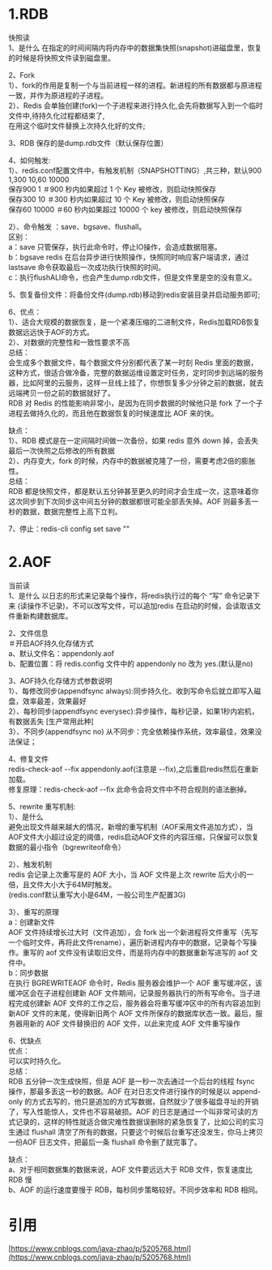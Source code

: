 <a name="re5qZ"></a>
# 1.RDB
快照读 <br />1、是什么   在指定的时间间隔内将内存中的数据集快照(snapshot)进磁盘里，恢复的时候是将快照文件读到磁盘里。

2、Fork<br />1）、fork的作用是复制一个与当前进程一样的进程。新进程的所有数据都与原进程一致，并作为原进程的子进程。<br />2）、Redis 会单独创建(fork)一个子进程来进行持久化,会先将数据写入到一个临时文件中,待持久化过程都结束了,<br />在用这个临时文件替换上次持久化好的文件;

3、RDB 保存的是dump.rdb文件（默认保存位置）

4、如何触发:<br />1）、redis.conf配置文件中，有触发机制（SNAPSHOTTING）,共三种，默认900 1,300 10,60 10000<br />   保存900 1       ＃900 秒内如果超过 1 个 Key 被修改，则启动快照保存<br />   保存300 10      ＃300 秒内如果超过 10 个 Key 被修改，则启动快照保存<br />   保存60 10000    ＃60 秒内如果超过 10000 个 key 被修改，则启动快照保存

2）、命令触发 ：save、bgsave、flushall。<br />区别：<br />a：save 只管保存，执行此命令时，停止IO操作，会造成数据阻塞。<br />b：bgsave redis 在后台异步进行快照操作，快照同时响应客户端请求，通过 lastsave 命令获取最后一次成功执行快照的时间。<br />c：执行flushALl命令，也会产生dump.rdb文件，但是文件里是空的没有意义。

5、恢复备份文件：将备份文件(dump.rdb)移动到redis安装目录并启动服务即可;

6、优点：<br />    1）、适合大规模的数据恢复，是一个紧凑压缩的二进制文件，Redis加载RDB恢复数据远远快于AOF的方式。<br />    2）、对数据的完整性和一致性要求不高<br />总结：<br />    会生成多个数据文件，每个数据文件分别都代表了某一时刻 Redis 里面的数据，这种方式，很适合做冷备，完整的数据运维设置定时任务，定时同步到远端的服务器，比如阿里的云服务，这样一旦线上挂了，你想恢复多少分钟之前的数据，就去远端拷贝一份之前的数据就好了。<br />    RDB 对 Redis 的性能影响非常小，是因为在同步数据的时候他只是 fork 了一个子进程去做持久化的，而且他在数据恢复的时候速度比 AOF 来的快。

缺点：<br />    1）、RDB 模式是在一定间隔时间做一次备份，如果 redis 意外 down 掉，会丢失最后一次快照之后修改的所有数据<br />    2）、内存变大，fork 的时候，内存中的数据被克隆了一份，需要考虑2倍的膨胀性。<br />总结：<br />    RDB 都是快照文件，都是默认五分钟甚至更久的时间才会生成一次，这意味着你这次同步到下次同步这中间五分钟的数据都很可能全部丢失掉。AOF 则最多丢一秒的数据，数据完整性上高下立判。

7、停止：redis-cli config set save "" 
<a name="fov0y"></a>
# 2.AOF
当前读<br />1、是什么   以日志的形式来记录每个操作，将redis执行过的每个 “写” 命令记录下来 (读操作不记录)，不可以改写文件，可以追加redis 在启动的时候，会读取该文件重新构建数据库。

2、文件信息  <br />  ＃开启AOF持久化存储方式<br />  a、默认文件名：appendonly.aof<br />  b、配置位置：将 redis.config 文件中的 appendonly no 改为 yes.(默认是no)  

3、AOF持久化存储方式参数说明<br />1）、每修改同步(appendfsync always):同步持久化、收到写命令后就立即写入磁盘，效率最差，效果最好<br />2）、每秒同步(appendfsync everysec):异步操作，每秒记录，如果1秒内宕机，有数据丢失 [生产常用此种]<br />3）、不同步(appendfsync no) 从不同步：完全依赖操作系统，效率最佳，效果没法保证；

4、修复文件<br />   redis-check-aof --fix appendonly.aof(注意是 --fix),之后重启redis然后在重新加载。<br />   修复原理：redis-check-aof --fix 此命令会将文件中不符合规则的语法删掉。

5、rewrite 重写机制:<br />1）、是什么<br />    避免出现文件越来越大的情况，新增的重写机制（AOF采用文件追加方式），当AOF文件大小超过设定的阈值，redis启动AOF文件的内容压缩，只保留可以恢复数据的最小指令（bgrewriteof命令）

2）、触发机制<br />	redis 会记录上次重写是的 AOF 大小，当 AOF 文件是上次 rewrite 后大小的一倍，且文件大小大于64M时触发。<br />(redis.conf默认重写大小是64M，一般公司生产配置3G)

3）、重写的原理<br /> a：创建新文件<br />   AOF 文件持续增长过大时（文件追加），会 fork 出一个新进程将文件重写（先写一个临时文件，再将此文件rename），遍历新进程内存中的数据，记录每个写操作。重写的 aof 文件没有读取旧文件，而是将内存中的数据重新写进写的 aof 文件中。<br />b：同步数据<br />    在执行 BGREWRITEAOF 命令时，Redis 服务器会维护一个 AOF 重写缓冲区，该缓冲区会在子进程创建新 AOF 文件期间，记录服务器执行的所有写命令。当子进程完成创建新 AOF 文件的工作之后，服务器会将重写缓冲区中的所有内容追加到新AOF 文件的末尾，使得新旧两个 AOF 文件所保存的数据库状态一致。最后，服务器用新的 AOF 文件替换旧的 AOF 文件，以此来完成 AOF 文件重写操作

6、优缺点<br />优点：<br />    可以实时持久化。<br />总结：<br />    RDB 五分钟一次生成快照，但是 AOF 是一秒一次去通过一个后台的线程 fsync 操作，那最多丢这一秒的数据。AOF 在对日志文件进行操作的时候是以 append-only 的方式去写的，他只是追加的方式写数据，自然就少了很多磁盘寻址的开销了，写入性能惊人，文件也不容易破损。AOF 的日志是通过一个叫非常可读的方式记录的，这样的特性就适合做灾难性数据误删除的紧急恢复了，比如公司的实习生通过 flushall 清空了所有的数据，只要这个时候后台重写还没发生，你马上拷贝一份AOF 日志文件，把最后一条 flushall 命令删了就完事了。

缺点：<br />    a、对于相同数据集的数据来说，AOF 文件要远远大于 RDB 文件，恢复速度比 RDB 慢<br />    b、AOF 的运行速度要慢于 RDB，每秒同步策略较好。不同步效率和 RDB 相同。
<a name="NQ1Xs"></a>
# 引用
[https://www.cnblogs.com/java-zhao/p/5205768.html](https://www.cnblogs.com/java-zhao/p/5205768.html)
